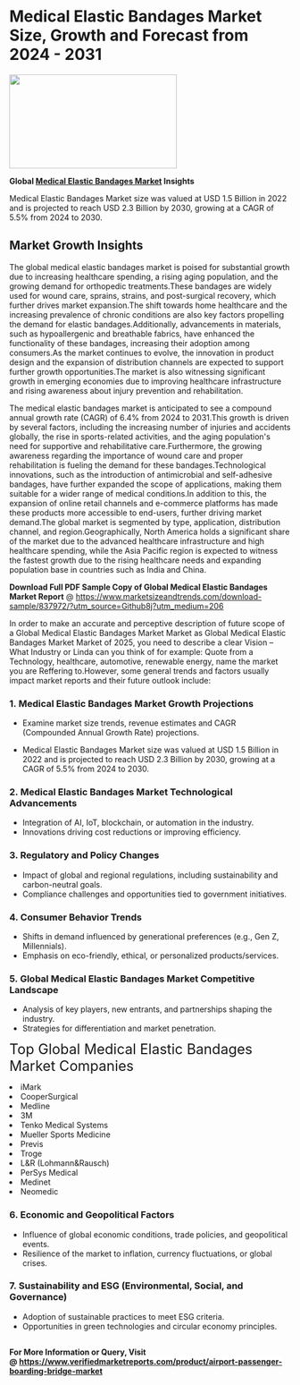 <H1>Medical Elastic Bandages Market Size, Growth and Forecast from 2024 - 2031</H1><img class="aligncenter size-medium wp-image-584254" src="https://thirdeyenews.in/wp-content/uploads/2024/09/Global-Market-Research-300x168.jpeg" alt="" width="300" height="168" /><p><strong>Global&nbsp;<a href="https://www.marketsizeandtrends.com/download-sample/837972/?utm_source=Github8j?utm_medium=206">Medical Elastic Bandages Market</a> Insights</strong></p><p>Medical Elastic Bandages Market size was valued at USD 1.5 Billion in 2022 and is projected to reach USD 2.3 Billion by 2030, growing at a CAGR of 5.5% from 2024 to 2030.</p><p><h2>Market Growth Insights</h2> <p>The global medical elastic bandages market is poised for substantial growth due to increasing healthcare spending, a rising aging population, and the growing demand for orthopedic treatments.These bandages are widely used for wound care, sprains, strains, and post-surgical recovery, which further drives market expansion.The shift towards home healthcare and the increasing prevalence of chronic conditions are also key factors propelling the demand for elastic bandages.Additionally, advancements in materials, such as hypoallergenic and breathable fabrics, have enhanced the functionality of these bandages, increasing their adoption among consumers.As the market continues to evolve, the innovation in product design and the expansion of distribution channels are expected to support further growth opportunities.The market is also witnessing significant growth in emerging economies due to improving healthcare infrastructure and rising awareness about injury prevention and rehabilitation. </p> <p>The medical elastic bandages market is anticipated to see a compound annual growth rate (CAGR) of 6.4% from 2024 to 2031.This growth is driven by several factors, including the increasing number of injuries and accidents globally, the rise in sports-related activities, and the aging population's need for supportive and rehabilitative care.Furthermore, the growing awareness regarding the importance of wound care and proper rehabilitation is fueling the demand for these bandages.Technological innovations, such as the introduction of antimicrobial and self-adhesive bandages, have further expanded the scope of applications, making them suitable for a wider range of medical conditions.In addition to this, the expansion of online retail channels and e-commerce platforms has made these products more accessible to end-users, further driving market demand.The global market is segmented by type, application, distribution channel, and region.Geographically, North America holds a significant share of the market due to the advanced healthcare infrastructure and high healthcare spending, while the Asia Pacific region is expected to witness the fastest growth due to the rising healthcare needs and expanding population base in countries such as India and China.</p><p><span class=""><strong>Download Full PDF Sample Copy of Global Medical Elastic Bandages Market Report</strong> @ <a href="https://www.marketsizeandtrends.com/download-sample/837972/?utm_source=Github8j?utm_medium=206" target="_blank">https://www.marketsizeandtrends.com/download-sample/837972/?utm_source=Github8j?utm_medium=206</a></span></p><p>In order to make an accurate and perceptive description of future scope of a Global&nbsp;Medical Elastic Bandages Market Market as Global&nbsp;Medical Elastic Bandages Market Market of 2025, you need to describe a clear Vision &ndash; What Industry or Linda can you think of for example: Quote from a Technology, healthcare, automotive, renewable energy, name the market you are Reffering to.However, some general trends and factors usually impact market reports and their future outlook include:</p><h3>1.&nbsp;<strong>Medical Elastic Bandages Market Growth Projections</strong></h3><ul><li>Examine market size trends, revenue estimates and CAGR (Compounded Annual Growth Rate) projections.</li><li><p>Medical Elastic Bandages Market size was valued at USD 1.5 Billion in 2022 and is projected to reach USD 2.3 Billion by 2030, growing at a CAGR of 5.5% from 2024 to 2030.</p></li></ul><h3>2.&nbsp;<strong>Medical Elastic Bandages Market Technological Advancements</strong></h3><ul><li>Integration of AI, IoT, blockchain, or automation in the industry.</li><li>Innovations driving cost reductions or improving efficiency.</li></ul><h3>3.&nbsp;<strong>Regulatory and Policy Changes</strong></h3><ul><li>Impact of global and regional regulations, including sustainability and carbon-neutral goals.</li><li>Compliance challenges and opportunities tied to government initiatives.</li></ul><h3>4.&nbsp;<strong>Consumer Behavior Trends</strong></h3><ul><li>Shifts in demand influenced by generational preferences (e.g., Gen Z, Millennials).</li><li>Emphasis on eco-friendly, ethical, or personalized products/services.</li></ul><h3>5.&nbsp;<strong>Global Medical Elastic Bandages Market Competitive Landscape</strong></h3><ul><li>Analysis of key players, new entrants, and partnerships shaping the industry.</li><li>Strategies for differentiation and market penetration.</li></ul><p data-pm-slice="1 1 []"><span style="color: inherit; font-family: inherit; font-size: 25px;">Top Global Medical Elastic Bandages Market Companies</span></p><div class="" data-test-id=""><p><li>iMark</li><li> CooperSurgical</li><li> Medline</li><li> 3M</li><li> Tenko Medical Systems</li><li> Mueller Sports Medicine</li><li> Previs</li><li> Troge</li><li> L&R (Lohmann&Rausch)</li><li> PerSys Medical</li><li> Medinet</li><li> Neomedic</li></p></div><h3>6.&nbsp;<strong>Economic and Geopolitical Factors</strong></h3><ul><li>Influence of global economic conditions, trade policies, and geopolitical events.</li><li>Resilience of the market to inflation, currency fluctuations, or global crises.</li></ul><h3>7.&nbsp;<strong>Sustainability and ESG (Environmental, Social, and Governance)</strong></h3><ul><li>Adoption of sustainable practices to meet ESG criteria.</li><li>Opportunities in green technologies and circular economy principles.</li></ul><h2><strong style="font-size: 14px;">For More Information or Query, Visit @&nbsp;</strong><a style="background-color: #ffffff; font-size: 14px;" href="https://www.marketsizeandtrends.com/report/medical-elastic-bandages-market/" target="_blank">https://www.verifiedmarketreports.com/product/airport-passenger-boarding-bridge-market</a></h2>